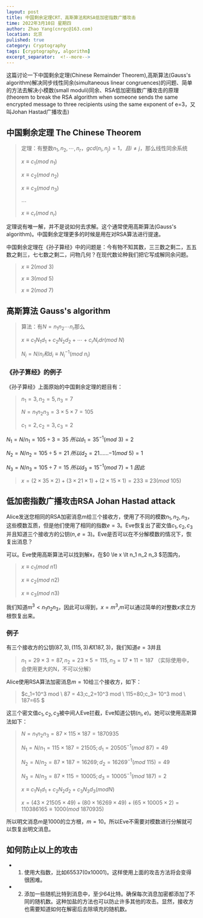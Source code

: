 ```yaml
---
layout: post
title: 中国剩余定理CRT、高斯算法和RSA低加密指数广播攻击
time: 2022年3月10日 星期四
author: Zhao Yang(cnrgc@163.com)
location: 北京
pulished: true
category: Cryptography
tags: [cryptography, algorithm]
excerpt_separator:  <!--more-->
---
```


这篇讨论一下中国剩余定理(Chinese Remainder Theorem),高斯算法(Gauss's algorithm)解决同步线性同余(simultaneous linear congruences)的问题、简单的方法去解决小模数(small moduli)同余、RSA低加密指数广播攻击的原理(theorem to break the RSA algorithm when someone sends the same encrypted message to three recipients using the same exponent of e=3，又叫Johan Hastad广播攻击)

 <!--more-->

## 中国剩余定理 The Chinese Theorem

>定理：有整数$n_1,n_2,\cdots,n_r$，$gcd(n_i,n_j)=1，且 i\neq j$，那么线性同余系统
>
>$x\equiv c_1 (mod \ n_1)$
>
>$x\equiv c_2 (mod \ n_2)$
>
>$x\equiv c_3 (mod \ n_3)$
>
> $\cdots$
>
> $x\equiv c_r (mod \ n_r)$
>
>

定理说有唯一解，并不是说如何去求解。这个通常使用高斯算法(Gauss's algorithm)。中国剩余定理更多的时候是用在对RSA算法进行提速。

中国剩余定理在《孙子算经》中的问题是：今有物不知其数，三三数之剩二，五五数之剩三，七七数之剩二，问物几何？在现代数论种我们把它写成解同余问题。

>$x \equiv 2 (mod \ 3)$
>
>$x \equiv 3 (mod \ 5)$
>
>$x \equiv 2 (mod \ 7)$
>

## 高斯算法 Gauss's algorithm

>算法：有$N=n_1 n_2 \cdots n_r$那么
>
>$x \equiv c_1 N_1 d_1 + c_2 N_2 d_2 + \cdots + c_r N_r dr (mod \ N)$
>
>$N_i = N/n_i 和 d_i \equiv N_i^{-1}(mod \ n_i)$

### 《孙子算经》的例子

《孙子算经》上面原始的中国剩余定理的题目有：
>$n_1=3,n_2=5,n_3=7$
>
>$N=n_1n_2n_3 = 3 \times 5 \times 7 = 105$
>
>$c_1 = 2, c_2 = 3, c_3 = 2$

$N_1 = N/n_1 = 105 \div 3 = 35 \ 所以 d_1=35^{-1} (mod \ 3) = 2$

$N_2 = N/n_2 = 105 \div 5 = 21 \ 所以 d_2= 21……{-1}(mod \ 5) = 1$

$N_3 = N/n_3 = 105 \div 7 = 15 \ 所以 d_3= 15^{-1}(mod \ 7) = 1 \ 因此$ 

> $x=(2 \times 35 \times 2)+(3 \times 21 \times 1)+(2 \times 15 \times 1)= 233 \equiv 23 (mod \ 105)$


## 低加密指数广播攻击RSA Johan Hastad attack


Alice发送您相同的RSA加密消息m给三个接收方，使用了不同的模数$n_1,n_2,n_3$，这些模数互质，但是他们使用了相同的指数$e=3$。Eve恢复出了密文值$c_1,c_2,c_3$并且知道三个接收方的公钥$(n, e=3)$。Eve是否可以在不分解模数的情况下，恢复出消息？

可以。Eve使用高斯算法可以找到解x，在$0 \le x \lt n_1 n_2 n_3 $范围内，
>$x \equiv c_1 (mod \ n1)$
>
>$x \equiv c_2 (mod \ n2)$
>
>$x \equiv c_3 (mod \ n3)$

我们知道$m^3 \lt n_1 n_2 n_3$，因此可以得到，$x=m^3$,$m$可以通过简单的对整数$x$求立方根恢复出来。

### 例子
有三个接收方的公钥$(87,3),(115,3)和(187,3)$，我们知道$e=3$并且
> $n_1=29 \times 3 = 87, n_2=23 \times 5= 115, n_3=17*11=187$
（实际使用中，会使用更大的N，不可以分解）

Alice使用RSA算法加密消息$m=10$给三个接收方，如下：
>$c_1=10^3 mod \ 87 = 43;c_2=10^3 mod \ 115=80;c_3= 10^3 mod \ 187=65 $

这三个密文值$c_1,c_2,c_3$被中间人Eve拦截，Eve知道公钥$(n_i, e)$。她可以使用高斯算法如下：
>$N=n_1 n_2 n_3 = 87 \times 115 \times 187 = 1870935$
>
>$N_1 = N/n_1 = 115 \times 187 = 21505; d_1= 20505^{-1}(mod \ 87) = 49$
>
>$N_2 = N/n_2 = 87 \times 187 = 16269; d_2 = 16269^{-1} (mod \ 115)=49$
>
>$N_3 = N/n_3 = 87 \times 115 = 10005; d_3 = 10005^{-1}(mod \ 187) = 2$
>
>$x \equiv c_1 N_1 d_1 + c_2 N_2 d_2 +c_3 N_3 d_3 (mod N)$
>
>$x = (43 \times 21505 \times 49) + (80 \times 16269 \times 49) + (65 \times 10005 \times 2) = 110386165 \equiv 1000 (mod \ 1870935)$

所以明文消息$m$是1000的立方根，$m=10$。所以Eve不需要对模数进行分解就可以恢复出明文消息。

## 如何防止以上的攻击
- 1. 使用大指数，比如65537(0x10001)。这样使用上面的攻击方法将会变得很困难。
- 2. 添加一些随机比特到消息中，至少64比特。确保每次消息加密都添加了不同的随机数。这种加盐的方法也可以防止许多其他的攻击。显然，接收方也需要知道如何在解密后去除填充的随机数。